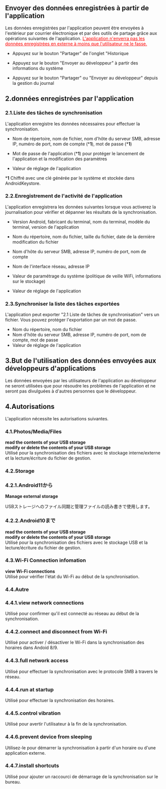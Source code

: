## Envoyer des données enregistrées à partir de l'application

Les données enregistrées par l'application peuvent être envoyées à l'extérieur par courrier électronique et par des outils de partage grâce aux opérations suivantes de l'application. <span style="color : red ;"><u>L'application n'enverra pas les données enregistrées en externe à moins que l'utilisateur ne le fasse.</u></span>

- Appuyez sur le bouton "Partager" de l'onglet "Historique

- Appuyez sur le bouton "Envoyer au développeur" à partir des informations du système

- Appuyez sur le bouton "Partager" ou "Envoyer au développeur" depuis la gestion du journal

## 2.données enregistrées par l'application

### 2.1.Liste des tâches de synchronisation

L'application enregistre les données nécessaires pour effectuer la synchronisation.

- Nom de répertoire, nom de fichier, nom d'hôte du serveur SMB, adresse IP, numéro de port, nom de compte (***1**), mot de passe (***1**)

- Mot de passe de l'application (***1**) pour protéger le lancement de l'application et la modification des paramètres

- Valeur de réglage de l'application

***1** Chiffré avec une clé générée par le système et stockée dans AndroidKeystore.

 

### 2.2.Enregistrement de l'activité de l'application

L'application enregistrera les données suivantes lorsque vous activerez la journalisation pour vérifier et dépanner les résultats de la synchronisation.

- Version Android, fabricant du terminal, nom du terminal, modèle du terminal, version de l'application

- Nom du répertoire, nom du fichier, taille du fichier, date de la dernière modification du fichier

- Nom d'hôte du serveur SMB, adresse IP, numéro de port, nom de compte

- Nom de l'interface réseau, adresse IP

- Valeur de paramétrage du système (politique de veille WiFi, informations sur le stockage)

- Valeur de réglage de l'application

### 2.3.Synchroniser la liste des tâches exportées

L'application peut exporter "2.1 Liste de tâches de synchronisation" vers un fichier. Vous pouvez protéger l'exportation par un mot de passe.

- Nom du répertoire, nom du fichier
- Nom d'hôte du serveur SMB, adresse IP, numéro de port, nom de compte, mot de passe
- Valeur de réglage de l'application 

## 3.But de l'utilisation des données envoyées aux développeurs d'applications

Les données envoyées par les utilisateurs de l'application au développeur ne seront utilisées que pour résoudre les problèmes de l'application et ne seront pas divulguées à d'autres personnes que le développeur.

## 4.Autorisations

L'application nécessite les autorisations suivantes.

### 4.1.Photos/Media/Files

**read the contents of your USB storage  
modify or delete the contents of your USB storage**  
Utilisé pour la synchronisation des fichiers avec le stockage interne/externe et la lecture/écriture du fichier de gestion.

### 4.2.Storage

### 4.2.1.Android11から  
**Manage external storage**  

USBストレージへのファイル同期と管理ファイルの読み書きで使用します。

### 4.2.2.Android10まで  
**read the contents of your USB storage  
modify or delete the contents of your USB storage**  
Utilisé pour la synchronisation des fichiers avec le stockage USB et la lecture/écriture du fichier de gestion.

### 4.3.Wi-Fi Connection infomation

**view Wi-Fi connections**  
Utilisé pour vérifier l'état du Wi-Fi au début de la synchronisation.

### 4.4.Autre

### 4.4.1.view network connections

Utilisé pour confirmer qu'il est connecté au réseau au début de la synchronisation.

### 4.4.2.connect and disconnect from Wi-Fi

Utilisé pour activer / désactiver le Wi-Fi dans la synchronisation des horaires dans Andoid 8/9.

### 4.4.3.full network access

Utilisé pour effectuer la synchronisation avec le protocole SMB à travers le réseau.

### 4.4.4.run at startup

Utilisé pour effectuer la synchronisation des horaires.

### 4.4.5.control vibration

Utilisé pour avertir l'utilisateur à la fin de la synchronisation.

### 4.4.6.prevent device from sleeping

Utilisez-le pour démarrer la synchronisation à partir d'un horaire ou d'une application externe.

### 4.4.7.install shortcuts

Utilisé pour ajouter un raccourci de démarrage de la synchronisation sur le bureau.

 

 